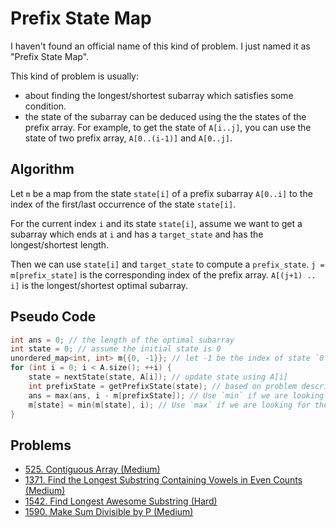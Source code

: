 # Prefix State Map

I haven't found an official name of this kind of problem. I just named it as "Prefix State Map".

This kind of problem is usually:

* about finding the longest/shortest subarray which satisfies some condition.
* the state of the subarray can be deduced using the the states of the prefix array. For example, to get the state of `A[i..j]`, you can use the state of two prefix array, `A[0..(i-1)]` and `A[0..j]`.

## Algorithm

Let `m` be a map from the state `state[i]` of a prefix subarray `A[0..i]` to the index of the first/last occurrence of the state `state[i]`.

For the current index `i` and its state `state[i]`, assume we want to get a subarray which ends at `i` and has a `target_state` and has the longest/shortest length.

Then we can use `state[i]` and `target_state` to compute a `prefix_state`. `j = m[prefix_state]` is the corresponding index of the prefix array. `A[(j+1) .. i]` is the longest/shortest optimal subarray.

## Pseudo Code

```cpp
int ans = 0; // the length of the optimal subarray
int state = 0; // assume the initial state is 0
unordered_map<int, int> m{{0, -1}}; // let -1 be the index of state `0`.
for (int i = 0; i < A.size(); ++i) {
    state = nextState(state, A[i]); // update state using A[i]
    int prefixState = getPrefixState(state); // based on problem description, we can compute a prefix state using the current state.
    ans = max(ans, i - m[prefixState]); // Use `min` if we are looking for the shortest subarray.
    m[state] = min(m[state], i); // Use `max` if we are looking for the shortest subarray.
}
```

## Problems

* [525. Contiguous Array \(Medium\)](https://leetcode.com/problems/contiguous-array/)
* [1371. Find the Longest Substring Containing Vowels in Even Counts \(Medium\)](https://leetcode.com/problems/find-the-longest-substring-containing-vowels-in-even-counts/)
* [1542. Find Longest Awesome Substring (Hard)](https://leetcode.com/problems/find-longest-awesome-substring/)
* [1590. Make Sum Divisible by P (Medium)](https://leetcode.com/problems/make-sum-divisible-by-p)